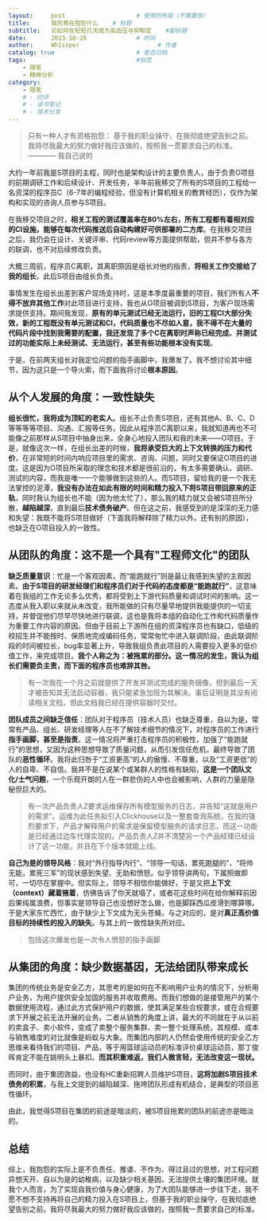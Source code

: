 ```yaml
---
layout:     post                    # 使用的布局（不需要改）
title:      我究竟在抱怨什么	# 标题 
subtitle:   论如何在短短几天成为高血压与抑郁症 	 #副标题
date:       2023-10-28              # 时间
author:     Wh1isper                      # 作者
catalog: true                       # 是否归档
tags:                               #标签
    - 随笔
    - 精神分析
category:
    - 随笔
    # - 时评
    # - 读书笔记
    # - 技术分享
---
```


> 只有一种人才有资格抱怨：
>   基于我的职业操守，在我彻底绝望告别之前。我将尽我最大的努力做好我应该做的，按照我一贯要求自己的标准。
>       ———— 我自己说的

大约一年前我是S项目的主程，同时也是架构设计的主要负责人，由于负责O项目的前期调研工作和后续设计、开发任务，半年前我移交了所有的S项目的工程给一名资深的程序员C（6-7年的编程经验，但没有计算机相关的教育经历），仅作为架构和实现的咨询人员参与S项目。

在我移交项目之时，**相关工程的测试覆盖率在80%左右，所有工程都有着相对应的CI设施，能够在每次代码推送后自动构建好可供部署的二方库**。在我移交项目之后，我仍会在设计、关键评审、代码review等方面提供帮助，但并不参与各方的联调，也不对后续修改负责。

大概三周前，程序员C离职，其离职原因是组长对他的指责，**将相关工作交接给了我的组长**，此后S项目由组长负责。

事情发生在组长出差到客户现场支持时，这是本季度最重要的项目，我们所有人**不得不放弃其他工作**对此项目进行支持，我也从O项目被调到S项目，为客户现场需求提供支持。期间我发现，**原有的单元测试已经无法运行，旧的工程CI大部分失效，新的工程既没有单元测试和CI，代码质量也不尽如人意，我不得不在大量的代码片段中找到我需要的配置，我还发现了多个C在离职时声称已经完成、并测试过的功能实际上未经测试、无法运行，甚至有些功能根本没有实现**。

于是，在前两天组长对我定位问题的指手画脚中，我爆发了。我不想讨论其中细节，因为这只是一个导火索，而下面我将讨论**根本原因**。

## 从个人发展的角度：一致性缺失

**组长很忙，我将成为顶缸的老实人**。组长不止负责S项目，还有其他A、B、C、D等等等等项目、沟通、汇报等任务，因此从程序员C离职以来，我就知道再也不可能像之前那样从S项目中抽身出来，全身心地投入团队和我的未来——O项目。于是，就像这次一样，在组长出差的时候，**我将承受巨大的上下文转换的压力和代价**，在非常短的时间内响应项目里的需求、咨询、问题，同时又要保证O项目的进度。这是因为O项目所采取的理念和技术都是很前沿的，有太多需要确认、调研、测试的内容，而我是唯一一个能够做到这些的人。而S项目，留给我的是一个我无法掌控的泥潭，**我没有办法在如此有限的时间和精力投入下将S项目带回原来的正轨**，同时我认为组长也不能（因为他太忙了），那么我的精力就又会被S项目所分散，**越陷越深**，直到最后**技术债务破产**。但在这之前，我感受到的是深深的无力感和失望：我既不能将S项目做好（下面我将解释除了精力以外，还有别的原因），也缺乏在O项目投入的一致性。

## 从团队的角度：这不是一个具有"工程师文化"的团队

**缺乏质量意识**：忙是一个客观因素，而“能跑就行”则是最让我感到失望的主观因素。**由于S项目的研发经理们和程序员们对于代码的态度都是“能跑就行”**，这意味着在我组的工作无论多么优秀，都将受到上下游代码质量和调试时间的影响。这一态度从我入职以来就从未改变，我所能做的只有尽量早地提供我能提供的一切支持，并督促他们尽早尽快地进行联调，这也是我将本组的自动化工作和代码质量作为重要工作内容的原因。但由于目前上下游所在组的资深程序员也有缺口，低级的校招生并不能按时、保质地完成编码任务，常常匆忙中进入联调阶段，由此联调阶段的时间被拉长，bug率显著上升，导致我组负责此项目的人需要投入更多的低价值工作，来完成项目。**我个人称之为：被拖累的部分。这一情况的发生，我认为组长们需要负主责，而下面的程序员也难辞其咎。**

> 有一次我在一个月之前就提供了开发并测试完成的服务镜像，但到最后一天才被告知其无法启动容器，我只能紧急加班为其解决。事后证明是其没有阅读相关文档，但此文档我已经在提供容器时交付。

**团队成员之间缺乏信任**：团队对于程序员（技术人员）也缺乏尊重，自以为是，常常有产品、组长、研发经理等人在不了解技术细节的情况下，对程序员的工作进行**指手画脚，甚至是指责**。这一情况将严重打击程序员的积极性，加强了“能跑就行”的思想，又因为这种思想导致了质量问题，从而引发信任危机，最终导致了团队的**恶性循环**。我将此归咎于“工资更高”的人的傲慢、不尊重，以及“工资更低”的人的自卑、不自信。我并不是在说某个或某群人的性格有缺陷，**这是一个团队文化/士气问题**，一个乐观开朗的人在一群悲伤的人中也会被影响，人群的力量是隐秘但巨大的。

> 有一次产品负责人Z要求运维保存所有模型服务的日志，并告知“这就是用户的需求”。运维为此任务拟引入Clickhouse以及一整套查询系统，在我的强烈要求下，产品才解释用户的需求是保留模型服务的请求日志，而这一功能是已经通过边车代理实现的。产品负责人Z并不清楚另一个产品经理已经设计了这一功能，并且在下个版本就能上线。

**自己为是的领导风格**：我对“外行指导内行”、“领导一句话，累死跑腿的”、“将帅无能，累死三军”的现状感到失望、无助和愤怒。似乎领导讲两句，下属照做即可，一切尽在掌握中。但实际上，领导不相信你能做好，于是又把**上下文（context）藏着掖着**，仿佛告诉了你天就塌了，或者花这些时间在给你解释前因后果纯属浪费，但事实是领导自己也没想好怎么做，也是脚踩西瓜皮滑到哪算哪。于是大家东忙西忙，由于缺少上下文成为无头苍蝇，与之对应的，是对**真正高价值目标的持续性的投入的缺失**。与其上的一致性缺失所对应。

> 包括这次爆发也是一次令人愤怒的指手画脚

## 从集团的角度：缺少数据基因，无法给团队带来成长

集团的传统业务是安全乙方，其思考的是如何在不影响用户业务的情况下，分析用户业务，为用户提供安全加固的服务并收取费用。而我们想做的是接管用户的某个数据使用流程，通过此方式保护用户的数据，使其满足某些合规要求，或在合规要求下开展之前无法开展的业务。二者从销售的角度上讲，最大的不同就在于从以前的卖盒子、卖小软件，变成了卖整个服务集群、卖一整个处理系统，其规模、成本与销售难度的对比就像是蚂蚁与大象。而集团内部的人仍然会使用传统的安全乙方思维来看待我们的项目、产品，等于用篮球运动员的标准评价桌球运动员，那丁俊晖肯定不能在姚明头上暴扣。**而其积重难返，我们人微言轻，无法改变这一现状。**

而同时，由于集团效益，也没有HC重新招聘人员维护S项目，**这将加剧S项目技术债务的积累**，与我上文提到的越陷越深、拖垮团队形成有机结合，是典型的项目恶性循环。

由此，我觉得S项目在集团的前途是暗淡的，被S项目拖累的团队的前途亦是暗淡的。

## 总结

综上，我抱怨的实际上是不负责任、推诿、不作为、得过且过的思想，对工程问题异想天开、自以为是的幼稚病，以及缺少相关基因，无法提供土壤的集团环境。就我个人而言，为了实现自我价值与身心健康，为了大团队能够进一步往下走，我不愿不想不支持再将自己的精力投入在S项目上，但基于我的职业操守，在我彻底绝望告别之前。我将尽我最大的努力做好我应该做的，按照我一贯要求自己的标准。